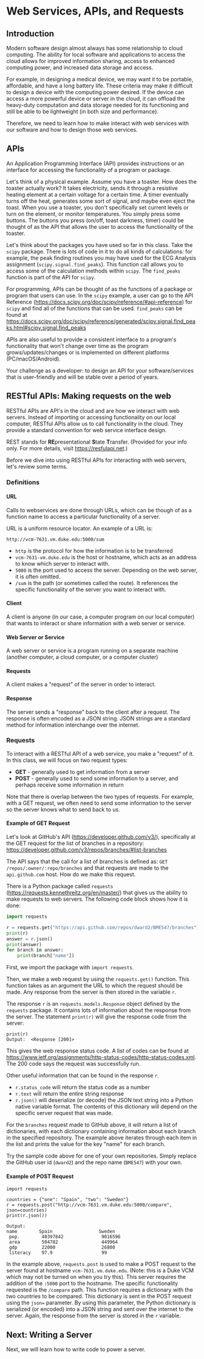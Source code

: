 # Web Services, APIs, and Requests
## Introduction
Modern software design almost always has some relationship to cloud computing.
The ability for local software and applications to access the cloud allows
for improved information sharing, access to enhanced computing power, and 
increased data storage and access.

For example, in designing a medical device, we may want it to be portable,
affordable, and have a long battery life.  These criteria may make it difficult
to design a device with the computing power desired.  If the device can
access a more powerful device or server in the cloud, it can offload the 
heavy-duty computation and data storage needed for its functioning and still
be able to be lightweight (in both size and performance).

Therefore, we need to learn how to make interact with web services with our
software and how to design those web services.

## APIs
An Application Programming Interface (API) provides instructions or an 
interface for accessing the functionality of a program or package.  

Let's think of a physical example.  Assume you have a toaster.  How does the
toaster actually work?  It takes electricity, sends it through a resistive
heating element at a certain voltage for a certain time.  A timer eventually
turns off the heat, generates some sort of signal, and maybe even eject the 
toast.  When you use a toaster, you don't specifically set current levels or
turn on the element, or monitor temperatures.  You simply press some buttons.
The buttons you press (on/off, toast darkness, timer) could be thought of
as the API that allows the user to access the functionality of the toaster.

Let's think about the packages you have used so far in this class.  Take
the `scipy` package.  There is lots of code in it to do all kinds of
calculations:  for example, the peak finding routines you may have used
for the ECG Analysis assignment (`scipy.signal.find_peaks`).  This function
call allows you to access some of the calculation methods within `scipy`.  The
`find_peaks` function is part of the API for `scipy`.  

For programming, APIs can be thought of as the functions of a package or
program that users can use.  In the `scipy` example, a user can go to the 
API Reference (<https://docs.scipy.org/doc/scipy/reference/#api-reference>) for
`scipy` and find all of the functions that can be used.  `find_peaks` can
be found at <https://docs.scipy.org/doc/scipy/reference/generated/scipy.signal.find_peaks.html#scipy.signal.find_peaks>

APIs are also useful to provide a consistent interface to a program's 
functionality that won't change over time as the program grows/updates/changes
or is implemented on different platforms (PC/macOS/Android).

Your challenge as a developer:  to design an API for your software/services
that is user-friendly and will be stable over a period of years.

## RESTful APIs:  Making requests on the web
RESTful APIs are API's in the cloud and are how we interact with web servers.
Instead of importing or accessing functionality on our local computer,
RESTful APIs allow us to call functionality in the cloud.  They provide a 
standard convention for web service interface design.

REST stands for **RE**presentational **S**tate **T**ransfer.  (Provided for
your info only.  For more details, visit <https://resfulapi.net>.) 

Before we dive into using RESTful APIs for interacting with web servers, let's
review some terms.

### Definitions
#### URL
Calls to webservices are done through URLs, which can be though of as a 
function name to access a particular functionality of a server.

URL is a uniform resource locator.  An example of a URL is:

`http://vcm-7631.vm.duke.edu:5000/sum`

* `http` is the protocol for how the information is to be transferred
* `vcm-7631-vm.duke.edu` is the host or hostname, which acts as an address to
know which server to interact with.
* `5000` is the port used to access the server.  Depending on the web server,
it is often omitted.
* `/sum` is the path (or sometimes called the route).  It references the
specific functionality of the server you want to interact with.

#### Client
A client is anyone (in our case, a computer program on our local computer) that
wants to interact or share information with a web server or service.

#### Web Server or Service
A web server or service is a program running on a separate machine (another
computer, a cloud computer, or a computer cluster)

#### Requests
A client makes a "request" of the server in order to interact. 

#### Response
The server sends a "response" back to the client after a request.  The response
is often encoded as a JSON string.  JSON strings are a standard method for
information interchange over the internet.

### Requests
To interact with a RESTful API of a web service, you make a "request" of it. 
In this class, we will focus on two request types:
* **GET** - generally used to get information from a server
* **POST** - generally used to send some information to a server, and perhaps 
receive some information in return

Note that there is overlap between the two types of requests.  For example,
with a GET request, we often need to send some information to the server so
the server knows what to send back to us.  

#### Example of GET Request
Let's look at GitHub's API (<https://developer.github.com/v3/>), specifically
at the GET request for the list of branches in a repository:
<https://developer.github.com/v3/repos/branches/#list-branches>

The API says that the call for a list of branches is defined as:
`GET /repos/:owner/:repo/branches` and that requests are made to the 
`api.github.com` host.  How do we make this request.

There is a Python package called `requests` (<https://requests.kennethreitz.org/en/master/>)
that gives us the ability to make requests to web servers.  The following
code block shows how it is done:

```python
import requests

r = requests.get("https://api.github.com/repos/dward2/BME547/branches")
print(r)
answer = r.json()
print(answer)
for branch in answer:
    print(branch["name"])
```

First, we import the package with `import requests`.

Then, we make a web request by using the `requests.get()` function.  This
function takes as an argument the URL to which the request should be made.
Any response from the server is then stored in the variable `r`.

The response `r` is an `requests.models.Response` object defined by the 
`requests` package.  It contains lots of information about the response from
the server.  The statement `print(r)` will give the response code from the
server:
```
print(r)
Output:  <Response [200]>
```
This gives the web response status code.  A list of codes can be found at
<https://www.ietf.org/assignments/http-status-codes/http-status-codes.xml>.
The 200 code says the request was successfully run.

Other useful information that can be found in the response `r`.  
* `r.status_code` will return the status code as a number
* `r.text` will return the entire string response
* `r.json()` will deserialize (or decode) the JSON text string into a Python
native variable format.  The contents of this dictionary will depend on the
specific server request that was made.

For the `branches` request made to GitHub above, it will return a list of 
dictionaries, with each dictionary containing information about each branch
in the specified repository.  The example above iterates through each item
in the list and prints the value for the key "name" for each branch.

Try the sample code above for one of your own repositories.  Simply replace
the GitHub user id (`dward2`) and the repo name (`BME547`) with your own.

#### Example of POST Request
 ```
import requests

countries = {"one": "Spain", "two": "Sweden"}
r = requests.post("http://vcm-7631.vm.duke.edu:5000/compare", json=countries)
print(r.json())

Output:
name        Spain                 Sweden              
  pop.        40397842              9016596              
  area        504782                449964               
  gdp         22000                 26800                
  literacy    97.9                  99      

```
In the example above, `requests.post` is used to make a POST request to the
server found at hostname `vcm-7631.vm.duke.edu`.  (Note: this is a Duke VCM
which may not be turned on when you try this).  This server requires the 
addition of the `:5000` port to the hostname.  The specific functionality
requested is the `/compare` path.  This function requires a dictionary
with the two countries to be compared.  This dictionary is sent in the POST
request using the `json=` parameter.  By using this parameter, the Python
dictionary is serialized (or encoded) into a JSON string and sent over the 
internet to the server.  Again, the response from the server is stored in the
`r` variable.
  
## Next:  Writing a Server
Next, we will learn how to write code to power a server.




